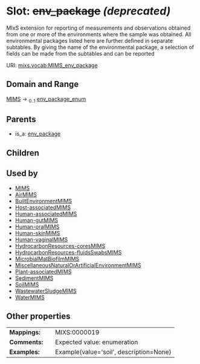 
# Slot: ~~env_package~~ _(deprecated)_


MIxS extension for reporting of measurements and observations obtained from one or more of the environments where the sample was obtained. All environmental packages listed here are further defined in separate subtables. By giving the name of the environmental package, a selection of fields can be made from the subtables and can be reported

URI: [mixs.vocab:MIMS_env_package](https://w3id.org/mixs/vocab/MIMS_env_package)


## Domain and Range

[MIMS](MIMS.md) &#8594;  <sub>0..1</sub> [env_package_enum](env_package_enum.md)

## Parents

 *  is_a: [env_package](env_package.md)

## Children


## Used by

 * [MIMS](MIMS.md)
 * [AirMIMS](AirMIMS.md)
 * [BuiltEnvironmentMIMS](BuiltEnvironmentMIMS.md)
 * [Host-associatedMIMS](Host-associatedMIMS.md)
 * [Human-associatedMIMS](Human-associatedMIMS.md)
 * [Human-gutMIMS](Human-gutMIMS.md)
 * [Human-oralMIMS](Human-oralMIMS.md)
 * [Human-skinMIMS](Human-skinMIMS.md)
 * [Human-vaginalMIMS](Human-vaginalMIMS.md)
 * [HydrocarbonResources-coresMIMS](HydrocarbonResources-coresMIMS.md)
 * [HydrocarbonResources-fluidsSwabsMIMS](HydrocarbonResources-fluidsSwabsMIMS.md)
 * [MicrobialMatBiofilmMIMS](MicrobialMatBiofilmMIMS.md)
 * [MiscellaneousNaturalOrArtificialEnvironmentMIMS](MiscellaneousNaturalOrArtificialEnvironmentMIMS.md)
 * [Plant-associatedMIMS](Plant-associatedMIMS.md)
 * [SedimentMIMS](SedimentMIMS.md)
 * [SoilMIMS](SoilMIMS.md)
 * [WastewaterSludgeMIMS](WastewaterSludgeMIMS.md)
 * [WaterMIMS](WaterMIMS.md)

## Other properties

|  |  |  |
| --- | --- | --- |
| **Mappings:** | | MIXS:0000019 |
| **Comments:** | | Expected value: enumeration |
| **Examples:** | | Example(value='soil', description=None) |

